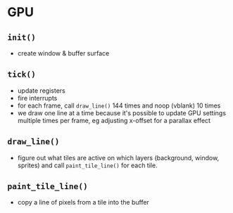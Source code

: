 GPU
===

`init()`
--------
- create window & buffer surface

`tick()`
--------
- update registers
- fire interrupts
- for each frame, call `draw_line()` 144 times and noop (vblank) 10 times
- we draw one line at a time because it's possible to update GPU settings
  multiple times per frame, eg adjusting x-offset for a parallax effect

`draw_line()`
-------------
- figure out what tiles are active on which layers (background, window,
  sprites) and call `paint_tile_line()` for each tile.

`paint_tile_line()`
-------------------
- copy a line of pixels from a tile into the buffer